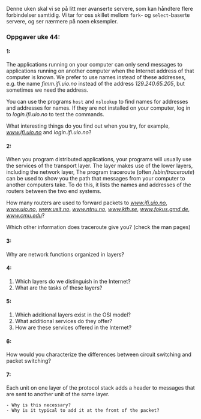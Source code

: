


Denne uken skal vi se på litt mer avanserte servere, som kan håndtere flere forbindelser samtidig. Vi tar for oss skillet mellom `fork`- og `select`-baserte servere, og ser nærmere på noen eksempler.




### Oppgaver uke 44:



#### 1:

The applications running on your computer can only send messages
to applications running on another computer when the Internet
address of that computer is known. We prefer to use names instead
of these addresses, e.g. the name *fimm.ifi.uio.no* instead of the
address *129.240.65.205*, but sometimes we need the address.

You can use the programs ``host`` and ``nslookup`` to find names for
addresses and addresses for names. If they are not installed on
your computer, log in to *login.ifi.uio.no* to test the commands.

What interesting things do you find out when you try, for example,
*www.ifi.uio.no* and *login.ifi.uio.no*?


#### 2:

When you program distributed applications, your programs will
usually use the services of the transport layer. The layer
makes use of the lower layers, including the network layer,
The program traceroute (often */sbin/traceroute*) can be used to
show you the path that messages from your computer to another
computers take. To do this, it lists the names and addresses of
the routers between the two end systems.

How many routers are used to forward packets to *www.ifi.uio.no*,
*www.uio.no*, *www.usit.no*, *www.ntnu.no*, *www.kth.se*, *www.fokus.gmd.de*,
*www.cmu.edu*?

Which other information does traceroute give you? (check the man pages)


#### 3:

Why are network functions organized in layers?


#### 4:

1. Which layers do we distinguish in the Internet?
2. What are the tasks of these layers?


#### 5:

1. Which additional layers exist in the OSI model?
2. What additional services do they offer?
3. How are these services offered in the Internet?


#### 6:

How would you characterize the differences between circuit switching
and packet switching?


#### 7:

Each unit on one layer of the protocol stack adds a header to
messages that are sent to another unit of the same layer.

	- Why is this necessary?
	- Why is it typical to add it at the front of the packet?

